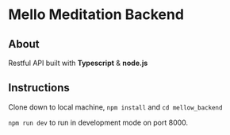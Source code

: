 # Mello Meditation Backend

## About

Restful API built with **Typescript** & **node.js**

## Instructions

Clone down to local machine, `npm install` and `cd mellow_backend`

`npm run dev` to run in development mode on port 8000.

